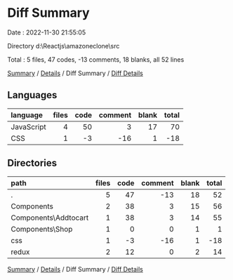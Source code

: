 # Diff Summary

Date : 2022-11-30 21:55:05

Directory d:\\Reactjs\\amazoneclone\\src

Total : 5 files,  47 codes, -13 comments, 18 blanks, all 52 lines

[Summary](results.md) / [Details](details.md) / Diff Summary / [Diff Details](diff-details.md)

## Languages
| language | files | code | comment | blank | total |
| :--- | ---: | ---: | ---: | ---: | ---: |
| JavaScript | 4 | 50 | 3 | 17 | 70 |
| CSS | 1 | -3 | -16 | 1 | -18 |

## Directories
| path | files | code | comment | blank | total |
| :--- | ---: | ---: | ---: | ---: | ---: |
| . | 5 | 47 | -13 | 18 | 52 |
| Components | 2 | 38 | 3 | 15 | 56 |
| Components\\Addtocart | 1 | 38 | 3 | 14 | 55 |
| Components\\Shop | 1 | 0 | 0 | 1 | 1 |
| css | 1 | -3 | -16 | 1 | -18 |
| redux | 2 | 12 | 0 | 2 | 14 |

[Summary](results.md) / [Details](details.md) / Diff Summary / [Diff Details](diff-details.md)